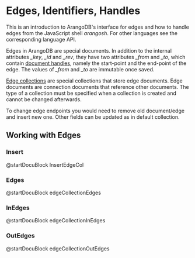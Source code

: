 Edges, Identifiers, Handles
===========================

This is an introduction to ArangoDB's interface for edges and how to handle
edges from the JavaScript shell *arangosh*. For other languages see the
corresponding language API.

Edges in ArangoDB are special documents. In addition to the internal 
attributes *_key*, *_id* and *_rev*, they have two attributes *_from* and *_to*, 
which contain [document handles](../Glossary/README.md#document-handle), namely the start-point and the end-point of the edge.
The values of *_from* and *_to* are immutable once saved.

[Edge collections](../Glossary/README.md#edge-collection) are special collections that store edge documents. Edge documents 
are connection documents that reference other documents. The type of a collection 
must be specified when a collection is created and cannot be changed afterwards.

To change edge endpoints you would need to remove old document/edge and insert new one.
Other fields can be updated as in default collection.

Working with Edges
------------------

### Insert
<!-- arangod/V8Server/v8-collection.cpp -->
@startDocuBlock InsertEdgeCol

### Edges
<!-- arangod/V8Server/v8-query.cpp -->
@startDocuBlock edgeCollectionEdges

### InEdges
<!-- arangod/V8Server/v8-query.cpp -->
@startDocuBlock edgeCollectionInEdges

### OutEdges
<!-- arangod/V8Server/v8-query.cpp -->
@startDocuBlock edgeCollectionOutEdges
